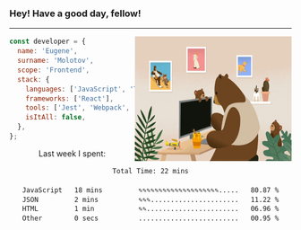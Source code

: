 ### Hey! Have a good day, fellow!
---
<img align='right' alt='GIF' vertical-align='center' src='./src/giphy.gif' width='280px' height='222px'/>

```javascript
const developer = {
  name: 'Eugene',
  surname: 'Molotov',
  scope: 'Frontend',
  stack: {
    languages: ['JavaScript', 'TypeScript'],
    frameworks: ['React'],
    tools: ['Jest', 'Webpack', 'Sass'],
    isItAll: false,
  },
};
```
<p align="center">
  Last week I spent:
</p>
<div align="center">
<!--START_SECTION:waka-->

```txt
Total Time: 22 mins

JavaScript   18 mins         ✎✎✎✎✎✎✎✎✎✎✎✎✎✎✎✎✎✎✎✎.....   80.87 %
JSON         2 mins          ✎✎✎......................   11.22 %
HTML         1 min           ✎✎.......................   06.96 %
Other        0 secs          .........................   00.95 %
```

<!--END_SECTION:waka-->


